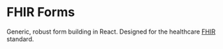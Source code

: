 # FHIR Forms

Generic, robust form building in React. Designed for the healthcare [FHIR](http://hl7.org/fhir/) standard.


